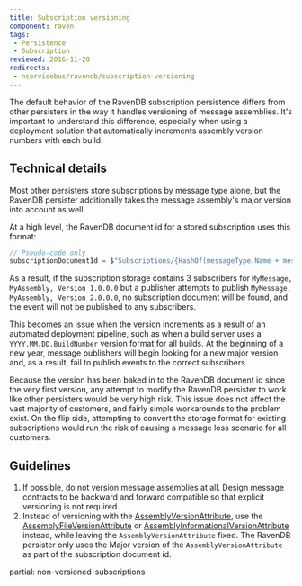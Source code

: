 ```yaml
---
title: Subscription versioning
component: raven
tags:
 - Persistence
 - Subscription
reviewed: 2016-11-28
redirects:
 - nservicebus/ravendb/subscription-versioning
---
```


The default behavior of the RavenDB subscription persistence differs from other persisters in the way it handles versioning of message assemblies. It's important to understand this difference, especially when using a deployment solution that automatically increments assembly version numbers with each build.


## Technical details

Most other persisters store subscriptions by message type alone, but the RavenDB persister additionally takes the message assembly's major version into account as well.

At a high level, the RavenDB document id for a stored subscription uses this format:

```csharp
// Pseudo-code only
subscriptionDocumentId = $"Subscriptions/{HashOf(messageType.Name + messageType.AssemblyVersion.Major)}";
```

As a result, if the subscription storage contains 3 subscribers for `MyMessage, MyAssembly, Version 1.0.0.0` but a publisher attempts to publish `MyMessage, MyAssembly, Version 2.0.0.0`, no subscription document will be found, and the event will not be published to any subscribers.

This becomes an issue when the version increments as a result of an automated deployment pipeline, such as when a build server uses a `YYYY.MM.DD.BuildNumber` version format for all builds. At the beginning of a new year, message publishers will begin looking for a new major version and, as a result, fail to publish events to the correct subscribers.

Because the version has been baked in to the RavenDB document id since the very first version, any attempt to modify the RavenDB persister to work like other persisters would be very high risk. This issue does not affect the vast majority of customers, and fairly simple workarounds to the problem exist. On the flip side, attempting to convert the storage format for existing subscriptions would run the risk of causing a message loss scenario for all customers.


## Guidelines

 1. If possible, do not version message assemblies at all. Design message contracts to be backward and forward compatible so that explicit versioning is not required.
 1. Instead of versioning with the [AssemblyVersionAttribute](https://msdn.microsoft.com/en-us/library/system.reflection.assemblyversionattribute.aspx), use the [AssemblyFileVersionAttribute](https://msdn.microsoft.com/en-us/library/system.reflection.assemblyfileversionattribute.aspx) or [AssemblyInformationalVersionAttribute](https://msdn.microsoft.com/en-us/library/system.reflection.assemblyinformationalversionattribute.aspx) instead, while leaving the `AssemblyVersionAttribute` fixed. The RavenDB persister only uses the Major version of the `AssemblyVersionAttribute` as part of the subscription document id.

partial: non-versioned-subscriptions
